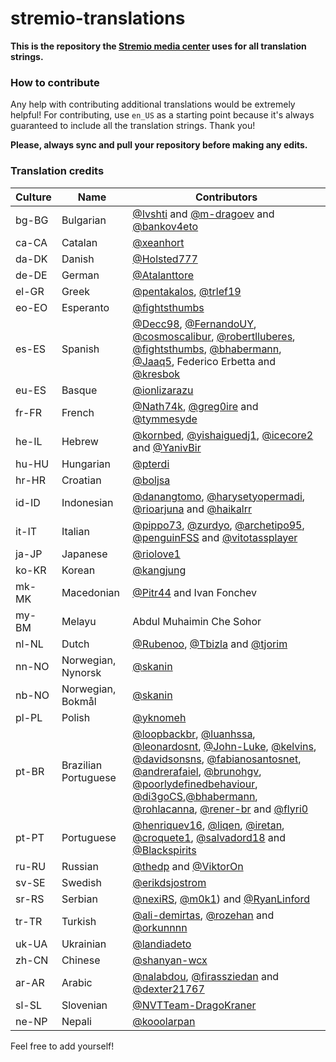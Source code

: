 # stremio-translations

**This is the repository the [Stremio media center](https://www.stremio.com/) uses for all translation strings.**

### How to contribute

Any help with contributing additional translations would be extremely helpful!
For contributing, use `en_US` as a starting point because it's always
guaranteed to include all the translation strings.
Thank you!

**Please, always sync and pull your repository before making any edits.**

### Translation credits

| Culture | Name                 | Contributors                                                                                                                                                                                                                                                                                                                                                                                                                                                                                            
| ------- | -------------------- | --------------------------------------------------------------------------------------------------------------------------------------------------------------------------------------------------------------------------------------------------------------------------------------------------------------------------------------------------------------------------------------------------------------------------------------------------------------------------------------------------------- |
| bg-BG   | Bulgarian            | [@Ivshti](https://github.com/Ivshti) and [@m-dragoev](https://github.com/m-dragoev) and [@bankov4eto](https://github.com/bankov4eto)                                                                                                                                                                                                                                                                                                                                                                                                                  |
| ca-CA   | Catalan              | [@xeanhort](https://github.com/xeanhort)                                                                                                                                                                                                                                                                                                                                                                                                                                                                 |
| da-DK   | Danish               | [@Holsted777](https://github.com/Holsted777)                                                                                                                                                                                                                                                                                                                                                                                                                                                             
| de-DE   | German               | [@Atalanttore](https://github.com/Atalanttore)                                                                                                                                                                                                                                                                                                                                                                                                                                                           
| el-GR   | Greek                | [@pentakalos](https://github.com/pentakalos), [@trlef19](https://github.com/trlef19)                                                                                                                                                                                                                                                                                                                                                                                                                                                             
| eo-EO   | Esperanto            | [@fightsthumbs](https://github.com/fightsthumbs)                                                                                                                                                                                                                                                                                                                                                                                                                                                         
| es-ES   | Spanish              | [@Decc98](https://github.com/Decc98), [@FernandoUY](https://github.com/FernandoUY), [@cosmoscalibur](https://github.com/cosmoscalibur), [@robertlluberes](https://github.com/robertlluberes), [@fightsthumbs](https://github.com/fightsthumbs), [@bhabermann](https://github.com/bhabermann), [@Jaaq5](https://github.com/Jaaq5), Federico Erbetta and [@kresbok](https://github.com/Kresbok)
| eu-ES   | Basque               | [@ionlizarazu](https://github.com/ionlizarazu)                                                                                                                                                                                                                                                                                                                                                                                                                                                           
| fr-FR   | French               | [@Nath74k](https://github.com/Nath74k), [@greg0ire](https://github.com/greg0ire) and [@tymmesyde](https://github.com/tymmesyde)                                                                                                                                                                                                                                                                                                                                                                         
| he-IL   | Hebrew               | [@kornbed](https://github.com/kornbed), [@yishaiguedj1](https://github.com/yishaiguedj1), [@icecore2](https://github.com/icecore2) and [@YanivBir](https://github.com/YanivBir)                                                                                                                                                                                                                                                                                                                             
| hu-HU   | Hungarian            | [@pterdi](https://github.com/pterdi)                                                                                                                                                                                                                                                                                                                                                                                                                                                                     
| hr-HR   | Croatian             | [@boljsa](https://github.com/boljsa)                                                                                                                                                                                                                                                                                                                                                                                                                                                                     
| id-ID   | Indonesian           | [@danangtomo](https://github.com/danangtomo), [@harysetyopermadi](https://github.com/Harysetyopermadi), [@rioarjuna](https://github.com/Rarj) and [@haikalrr](https://github.com/haikalrr)                                                                                                                                                                                                                                                                                                                  
| it-IT   | Italian              | [@pippo73](https://github.com/pippo73), [@zurdyo](https://github.com/zurdyo), [@archetipo95](https://github.com/archetipo95), [@penguinFSS](https://github.com/penguinFSS) and [@vitotassplayer](https://github.com/vitotassplayer)                                                                                                                                                                                                                                                                         
| ja-JP   | Japanese             | [@riolove1](https://github.com/riolove1)
| ko-KR   | Korean               | [@kangjung](https://github.com/kangjung)                                                                                                                                                                                                                                                                                                                                                                                                                                                                
| mk-MK   | Macedonian           | [@Pitr44](https://github.com/Pitr44/) and Ivan Fonchev                                                                                                                                                                                                                                                                                                                                                                                                                                                      
| my-BM   | Melayu               | Abdul Muhaimin Che Sohor                                                                                                                                                                                                                                                                                                                                                                                                                                                                                 
| nl-NL   | Dutch                | [@Rubenoo](https://github.com/Rubenoo), [@Tbizla](https://github.com/Tbizla) and [@tjorim](https://github.com/tjorim)                                                                                                                                                                                                                                                                                                                                                                                    
| nn-NO   | Norwegian, Nynorsk   | [@skanin](https://github.com/skanin)                                                                                                                                                                                                                                                                                                                                                                                                                                                                    
| nb-NO   | Norwegian, Bokmål    | [@skanin](https://github.com/skanin)                                                                                                                                                                                                                                                                                                                                                                                                                                                                     
| pl-PL   | Polish               | [@yknomeh](https://github.com/yknomeh)                                                                                                                                                                                                                                                                                                                                                                                                                                                                 
| pt-BR   | Brazilian Portuguese | [@loopbackbr](https://github.com/loopbackbr), [@luanhssa](https://github.com/luanhssa), [@leonardosnt](https://github.com/leonardosnt), [@John-Luke](https://github.com/John-Luke), [@kelvins](https://github.com/kelvins), [@davidsonsns](https://github.com/davidsonsns), [@fabianosantosnet](https://github.com/fabianosantosnet), [@andrerafaiel](https://github.com/andrerafaiel), [@brunohgv](https://github.com/brunohgv), [@poorlydefinedbehaviour](https://github.com/poorlydefinedbehaviour), [@di3goCS](https://github.com/di3goCS),[@bhabermann](https://github.com/bhabermann), [@rohlacanna](https://github.com/rohlacanna), [@rener-br](https://github.com/rener-br) and [@flyri0](https://github.com/flyri0)                                                                                                                                                                                              
| pt-PT   | Portuguese           | [@henriquev16](https://github.com/henriquev16), [@liqen](https://github.com/liqen), [@iretan](https://github.com/iretan), [@croquete1](https://github.com/croquete1), [@salvadord18](https://github.com/salvadord18) and [@Blackspirits](https://github.com/Blackspirits)                                                                                                                                                                                                                                               
| ru-RU   | Russian              | [@thedp](https://github.com/thedp) and [@ViktorOn](https://github.com/viktoron)                                                                                                                                                                                                                                                                                                                                                                                                                             
| sv-SE   | Swedish              | [@erikdsjostrom](https://github.com/erikdsjostrom)                                                                                                                                                                                                                                                                                                                                                                                                                                                         
| sr-RS   | Serbian              | [@nexiRS](https://github.com/nexiRS), [@m0k1](https://github.com/m0k1)) and [@RyanLinford](https://github.com/RyanLinford)                                                                                                                                                                                                                                                                                                                                                                                                                        
| tr-TR   | Turkish              | [@ali-demirtas](https://github.com/ali-demirtas), [@rozehan](https://github.com/rozehan) and [@orkunnnn](https://github.com/orkunnnn)
| uk-UA   | Ukrainian            | [@landiadeto](https://github.com/landiadeto)
| zh-CN   | Chinese              | [@shanyan-wcx](https://github.com/shanyan-wcx)    
| ar-AR   | Arabic               | [@nalabdou](https://github.com/nalabdou), [@firassziedan](https://github.com/firassziedan) and [@dexter21767](https://github.com/dexter21767)
| sl-SL   | Slovenian            | [@NVTTeam-DragoKraner](https://github.com/NVTTeam)
| ne-NP   | Nepali               | [@kooolarpan](https://github.com/kooolarpan)

Feel free to add yourself!
